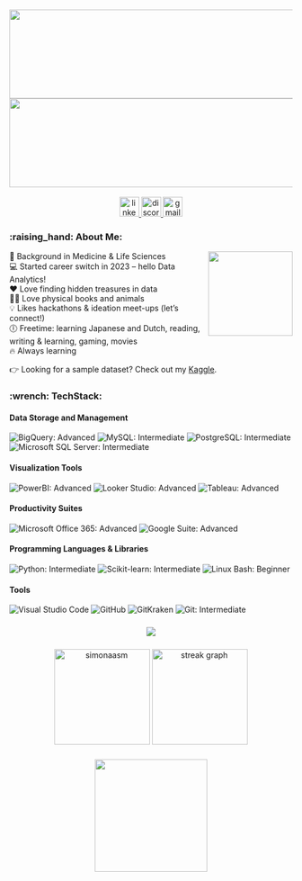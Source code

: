 <!--
**simonaasm/simonaasm** is a ✨ _special_ ✨ repository because its `README.md` (this file) appears on your GitHub profile.

Here are some ideas to get you started:
### Hi there 👋
- 👋 I’m currently working on ...
- 🌱 I’m currently learning ...
- 👯 I’m looking to collaborate on ...
- 🤔 I’m looking for help with ...
- 💬 Ask me about ...
- 📫 How to reach me: ...
- 😄 Pronouns: ...
- ⚡ Fun fact: ...
-->

### 

<div align="center">
  <img width="633px" height="158px" src="https://media.giphy.com/media/v1.Y2lkPTc5MGI3NjExNTFhdGZlMnQ1MXIybmx6a2Z5dmc1cHlmZHBxNjgwamJsYzZmMjlmZCZlcD12MV9pbnRlcm5hbF9naWZfYnlfaWQmY3Q9Zw/uWp0xMXPQnqxQNlIi5/giphy-downsized-large.gif" />
</div>


<div align="center">
  <img src="https://media.giphy.com/media/uWp0xMXPQnqxQNlIi5/giphy.gif" width="633px" height="158px" />
</div>




<br clear="both">
<!-- Introduction Section -->
<!-- <h2 align="left">Hey 👋! My name is Simona and I'm a Data Analyst from Lithuania 🇱🇹</h2>  -->

<!-- Contact Links -->
<div align="center">
  <a href="https://www.linkedin.com/in/simona-asmonaite/" target="_blank">
    <img src="https://img.shields.io/static/v1?message=LinkedIn&logo=linkedin&label=&color=0077B5&logoColor=white&labelColor=&style=for-the-badge" height="35" alt="linkedin logo"  />
  </a>
  <a href="https://discord.gg/Sdb22bgkjm" target="_blank">
    <img src="https://img.shields.io/static/v1?message=Discord&logo=discord&label=&color=7289DA&logoColor=white&labelColor=&style=for-the-badge" height="35" alt="discord logo"  />
  </a>
  <a href="asmonaite.s@gmail.com" target="_blank">
    <img src="https://img.shields.io/static/v1?message=Gmail&logo=gmail&label=&color=D14836&logoColor=white&labelColor=&style=for-the-badge" height="35" alt="gmail logo"  />
  </a>
</div>

<!-- About Me Section -->
<h3 align="left">:raising_hand: About Me:</h3>

<img align="right" height="150" src="https://media.giphy.com/media/v1.Y2lkPTc5MGI3NjExeDkzMWxsejczaWUxcTF6dGZudG85MDd3c2pxNXp6bWVxcXZ4aTFheSZlcD12MV9pbnRlcm5hbF9naWZfYnlfaWQmY3Q9Zw/Cmr1OMJ2FN0B2/giphy.gif"  />

<p align="left">
  🧬 Background in Medicine & Life Sciences
  <br>💻 Started career switch in 2023 – hello Data Analytics!
  <br>❤️ Love finding hidden treasures in data
  <br>📖🐱 Love physical books and animals
  <br>💡 Likes hackathons & ideation meet-ups (let’s connect!)
  <br>🕕 Freetime: learning Japanese and Dutch, reading, writing & learning, gaming, movies
  <br> 🔥 Always learning
</p>
<!--
<p align="left">
  🧬 With a rich foundation in Medicine & Life Sciences, I embarked on a new adventure in 2023, diving into the vibrant world of Data Analytics. My passion for unraveling the mysteries hidden within data drives my daily exploration.
  <br>💻 Whether it's through sophisticated algorithms or elegant data visualizations, I thrive on transforming complex data into insightful, actionable knowledge.
  <br>📖🐱 Outside the digital realm, my world is filled with the tactile pleasures of physical books and the joyful companionship of my pets.
  <br>💡 I'm an enthusiastic participant in hackathons and ideation meet-ups, where the thrill of collaboration and innovation comes alive. Let's connect and create something impactful together!
  <br>🕕 In my free time, I immerse myself in the rich narratives of Japanese and Dutch cultures, engage in creative writing, and indulge in gaming and films—a blend of activities that keeps my curiosity alight.
  <br>🔥 Committed to lifelong learning, I continuously seek out new knowledge and skills, eager to see where my next learning curve will lead.
</p>
-->

<p align="left">
  👉 Looking for a sample dataset? Check out my <a href="https://www.kaggle.com/simonaasm/datasets" target="_blank">Kaggle</a>.
</p>

<!-- Tech Section -->
<h3 align="left">:wrench: TechStack:</h3>

#### Data Storage and Management
<div align="left">
  <img src="https://img.shields.io/static/v1?label=BigQuery&message=Advanced&color=blue&style=for-the-badge&logo=googlecloud" alt="BigQuery: Advanced" />
  <img src="https://img.shields.io/static/v1?label=MySQL&message=Intermediate&color=green&style=for-the-badge&logo=mysql" alt="MySQL: Intermediate" />
  <img src="https://img.shields.io/static/v1?label=PostgreSQL&message=Intermediate&color=green&style=for-the-badge&logo=postgresql" alt="PostgreSQL: Intermediate" />
  <img src="https://img.shields.io/static/v1?label=Microsoft%20SQL%20Server&message=Intermediate&color=green&style=for-the-badge&logo=microsoftsqlserver" alt="Microsoft SQL Server: Intermediate" />
</div>

#### Visualization Tools
<div align="left">
  <img src="https://img.shields.io/static/v1?label=PowerBI&message=Advanced&color=blue&style=for-the-badge&logo=powerbi" alt="PowerBI: Advanced" />
  <img src="https://img.shields.io/static/v1?label=Looker%20Studio&message=Advanced&color=blue&style=for-the-badge&logo=googleanalytics" alt="Looker Studio: Advanced" />
  <img src="https://img.shields.io/static/v1?label=Tableau&message=Advanced&color=blue&style=for-the-badge&logo=tableau" alt="Tableau: Advanced" />
</div>

#### Productivity Suites
<div align="left">
  <img src="https://img.shields.io/static/v1?label=Microsoft%20Office%20365&message=Advanced&color=blue&style=for-the-badge&logo=microsoftoffice" alt="Microsoft Office 365: Advanced" />
  <img src="https://img.shields.io/static/v1?label=Google%20Suite&message=Advanced&color=blue&style=for-the-badge&logo=googlesheets" alt="Google Suite: Advanced" />
</div>

#### Programming Languages & Libraries
<div align="left">
  <img src="https://img.shields.io/static/v1?label=Python&message=Intermediate&color=green&style=for-the-badge&logo=python" alt="Python: Intermediate" />
  <img src="https://img.shields.io/static/v1?label=Scikit-learn&message=Intermediate&color=green&style=for-the-badge&logo=scikitlearn" alt="Scikit-learn: Intermediate" />
  <img src="https://img.shields.io/static/v1?label=Linux%20Bash&message=Beginner&color=orange&style=for-the-badge&logo=gnubash" alt="Linux Bash: Beginner" />
</div>

#### Tools
<div align="left">
  <img src="https://img.shields.io/static/v1?label=Visual%20Studio%20Code&message=Use%20Regularly&color=yellow&style=for-the-badge&logo=visualstudiocode" alt="Visual Studio Code" />
  <img src="https://img.shields.io/static/v1?label=GitHub&message=Use%20Regularly&color=yellow&style=for-the-badge&logo=github" alt="GitHub" />
  <img src="https://img.shields.io/static/v1?label=GitKraken&message=Use%20Regularly&color=yellow&style=for-the-badge&logo=gitkraken" alt="GitKraken" />
  <img src="https://img.shields.io/static/v1?label=Git&message=Intermediate&color=green&style=for-the-badge&logo=git" alt="Git: Intermediate" />
</div>

###

<div align="center">
  <img src="https://profile-counter.glitch.me/simonaasm/count.svg?"  />
</div>

###

<div align="center">
  <img src="https://github-readme-stats.vercel.app/api?username=simonaasm&show_icons=true&locale=en&theme=vision-friendly-dark" height="170" alt="simonaasm"  />
  <img src="https://streak-stats.demolab.com?user=simonaasm&locale=en&mode=daily&theme=vision-friendly-dark&hide_border=false&border_radius=5" height="170" alt="streak graph"  />
</div>

###

<div align="center">
  <img height="200" src="https://media.giphy.com/media/v1.Y2lkPTc5MGI3NjExdml0MjcxNzhpem1iNGF4aTZzODlrc2FvNmJ3c29tczdncjZ5ZjNoZyZlcD12MV9pbnRlcm5hbF9naWZfYnlfaWQmY3Q9Zw/VcPevPKlhhhQY9cjWK/giphy.gif"  />
</div>
